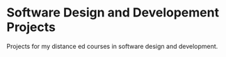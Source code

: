 # Software Design and Developement Projects
 Projects for my distance ed courses in software design and development.
